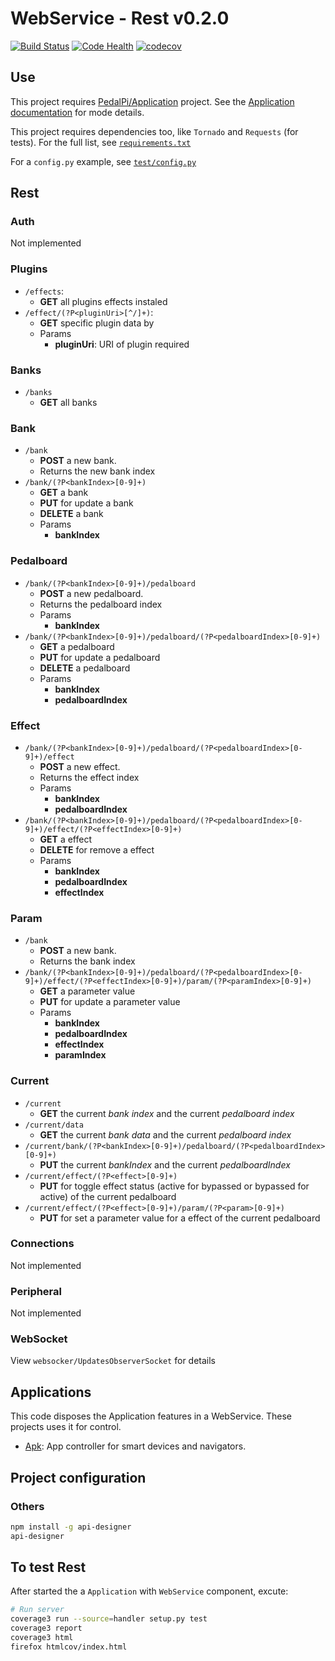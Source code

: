 # WebService - Rest v0.2.0

[![Build Status](https://travis-ci.org/PedalPi/WebService.svg?branch=master)](https://travis-ci.org/PedalPi/WebService) [![Code Health](https://landscape.io/github/PedalPi/WebService/master/landscape.svg?style=flat)](https://landscape.io/github/PedalPi/WebService/master) [![codecov](https://codecov.io/gh/PedalPi/WebService/branch/master/graph/badge.svg)](https://codecov.io/gh/PedalPi/WebService)


## Use

This project requires [PedalPi/Application](http://github.com/PedalPi/Application) project. See the [Application documentation](http://pedalpi-application.readthedocs.io/en/latest/#extending) for mode details.

This project requires dependencies too, like `Tornado` and `Requests` (for tests). For the full list, see [`requirements.txt`](https://github.com/PedalPi/WebService/blob/master/requirements.txt)

For a `config.py` example, see [`test/config.py`](https://github.com/PedalPi/WebService/blob/master/test/config.py)

## Rest

### Auth

Not implemented

### Plugins

* ```/effects```: 
  * **GET** all plugins effects instaled
* ```/effect/(?P<pluginUri>[^/]+)```:
  * **GET** specific plugin data by 
  * Params
    * **pluginUri**: URI of plugin required

### Banks

* ```/banks```
  *  **GET** all banks

### Bank

* ```/bank```
  * **POST** a new bank.
  * Returns the new bank index
* ```/bank/(?P<bankIndex>[0-9]+)```
  * **GET** a bank
  * **PUT** for update a bank
  * **DELETE** a bank
  * Params
    * **bankIndex**

### Pedalboard

* ```/bank/(?P<bankIndex>[0-9]+)/pedalboard```
  * **POST** a new pedalboard.
  * Returns the pedalboard index
  * Params
    * **bankIndex**
* ```/bank/(?P<bankIndex>[0-9]+)/pedalboard/(?P<pedalboardIndex>[0-9]+)```
  * **GET** a pedalboard
  * **PUT** for update a pedalboard
  * **DELETE** a pedalboard
  * Params
    * **bankIndex**
    * **pedalboardIndex**

### Effect

* ```/bank/(?P<bankIndex>[0-9]+)/pedalboard/(?P<pedalboardIndex>[0-9]+)/effect```
  * **POST** a new effect.
  * Returns the effect index
  * Params
    * **bankIndex**
    * **pedalboardIndex**
* ```/bank/(?P<bankIndex>[0-9]+)/pedalboard/(?P<pedalboardIndex>[0-9]+)/effect/(?P<effectIndex>[0-9]+)```
  * **GET** a effect
  * **DELETE** for remove a effect
  * Params
    * **bankIndex**
    * **pedalboardIndex**
    * **effectIndex**

### Param

* ```/bank```
  * **POST** a new bank.
  * Returns the bank index
* ```/bank/(?P<bankIndex>[0-9]+)/pedalboard/(?P<pedalboardIndex>[0-9]+)/effect/(?P<effectIndex>[0-9]+)/param/(?P<paramIndex>[0-9]+)```
  * **GET** a parameter value
  * **PUT** for update a parameter value
  * Params
    * **bankIndex**
    * **pedalboardIndex**
    * **effectIndex**
    * **paramIndex**

### Current

* ```/current```
  * **GET** the current _bank index_ and the current _pedalboard index_
* ```/current/data```
  * **GET** the current _bank data_ and the current _pedalboard index_
* ```/current/bank/(?P<bankIndex>[0-9]+)/pedalboard/(?P<pedalboardIndex>[0-9]+)```
  * **PUT** the current _bankIndex_ and the current _pedalboardIndex_
* ```/current/effect/(?P<effect>[0-9]+)```
  * **PUT** for toggle effect status (active for bypassed or bypassed for active) of the current pedalboard
* ```/current/effect/(?P<effect>[0-9]+)/param/(?P<param>[0-9]+)```
  * **PUT** for set a parameter value for a effect of the current pedalboard

### Connections

Not implemented

### Peripheral

Not implemented

### WebSocket

View ```websocker/UpdatesObserverSocket``` for details

## Applications 

This code disposes the Application features in a WebService. These projects uses it for control.

* [Apk](https://github.com/Apk): App controller for smart devices and navigators.

## Project configuration

### Others

```bash
npm install -g api-designer
api-designer
```

## To test Rest

After started the a `Application` with `WebService` component, excute: 

```bash
# Run server
coverage3 run --source=handler setup.py test
coverage3 report
coverage3 html
firefox htmlcov/index.html
```
